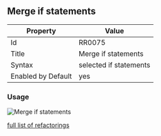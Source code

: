 ## Merge if statements

Property | Value
--- | --- 
Id | RR0075
Title | Merge if statements
Syntax | selected if statements
Enabled by Default | yes

### Usage

![Merge if statements](../../images/refactorings/MergeIfStatements.png)

[full list of refactorings](Refactorings.md)
